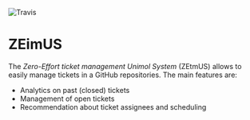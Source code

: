 ![Travis](https://travis-ci.org/intersimone999/anpr-github-metrics.svg?branch=master)

# ZEimUS

The *Zero-Effort ticket management Unimol System* (ZEtmUS) allows to easily manage
tickets in a GitHub repositories. The main features are:

- Analytics on past (closed) tickets
- Management of open tickets
- Recommendation about ticket assignees and scheduling